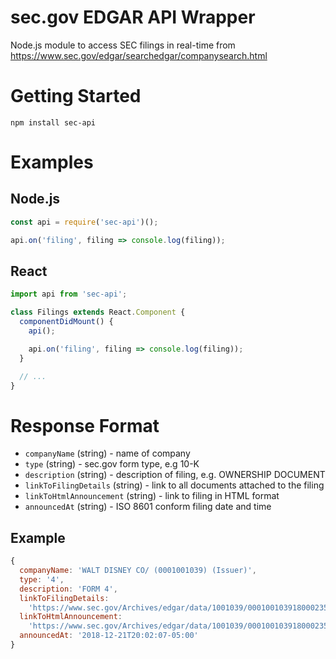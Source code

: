 # sec.gov EDGAR API Wrapper

Node.js module to access SEC filings in real-time from https://www.sec.gov/edgar/searchedgar/companysearch.html

# Getting Started

`npm install sec-api`

# Examples

## Node.js

```js
const api = require('sec-api')();

api.on('filing', filing => console.log(filing));
```

## React

```js
import api from 'sec-api';

class Filings extends React.Component {
  componentDidMount() {
    api();

    api.on('filing', filing => console.log(filing));
  }

  // ...
}
```

# Response Format

- `companyName` (string) - name of company
- `type` (string) - sec.gov form type, e.g 10-K
- `description` (string) - description of filing, e.g. OWNERSHIP DOCUMENT
- `linkToFilingDetails` (string) - link to all documents attached to the filing
- `linkToHtmlAnnouncement` (string) - link to filing in HTML format
- `announcedAt` (string) - ISO 8601 conform filing date and time

## Example

```js
{
  companyName: 'WALT DISNEY CO/ (0001001039) (Issuer)',
  type: '4',
  description: 'FORM 4',
  linkToFilingDetails:
    'https://www.sec.gov/Archives/edgar/data/1001039/000100103918000235/0001001039-18-000235-index.htm',
  linkToHtmlAnnouncement:
    'https://www.sec.gov/Archives/edgar/data/1001039/000100103918000235/xslF345X03/wf-form4_154544051056009.xml',
  announcedAt: '2018-12-21T20:02:07-05:00'
}
```
